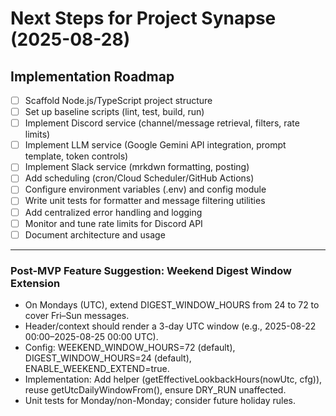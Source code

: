 # Next Steps for Project Synapse (2025-08-28)

## Implementation Roadmap

- [ ] Scaffold Node.js/TypeScript project structure
- [ ] Set up baseline scripts (lint, test, build, run)
- [ ] Implement Discord service (channel/message retrieval, filters, rate limits)
- [ ] Implement LLM service (Google Gemini API integration, prompt template, token controls)
- [ ] Implement Slack service (mrkdwn formatting, posting)
- [ ] Add scheduling (cron/Cloud Scheduler/GitHub Actions)
- [ ] Configure environment variables (.env) and config module
- [ ] Write unit tests for formatter and message filtering utilities
- [ ] Add centralized error handling and logging
- [ ] Monitor and tune rate limits for Discord API
- [ ] Document architecture and usage

---

### Post-MVP Feature Suggestion: Weekend Digest Window Extension

- On Mondays (UTC), extend DIGEST_WINDOW_HOURS from 24 to 72 to cover Fri–Sun messages.
- Header/context should render a 3-day UTC window (e.g., 2025-08-22 00:00–2025-08-25 00:00 UTC).
- Config: WEEKEND_WINDOW_HOURS=72 (default), DIGEST_WINDOW_HOURS=24 (default), ENABLE_WEEKEND_EXTEND=true.
- Implementation: Add helper (getEffectiveLookbackHours(nowUtc, cfg)), reuse getUtcDailyWindowFrom(), ensure DRY_RUN unaffected.
- Unit tests for Monday/non-Monday; consider future holiday rules.
